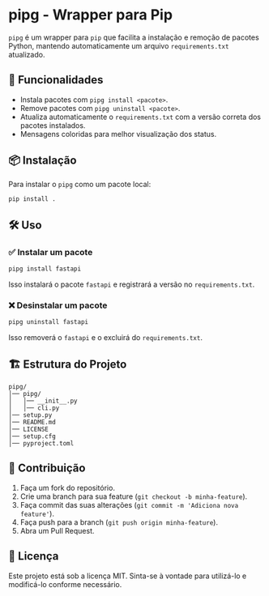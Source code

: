 # pipg - Wrapper para Pip

`pipg` é um wrapper para `pip` que facilita a instalação e remoção de pacotes Python, mantendo automaticamente um arquivo `requirements.txt` atualizado.

## 🚀 Funcionalidades
- Instala pacotes com `pipg install <pacote>`.
- Remove pacotes com `pipg uninstall <pacote>`.
- Atualiza automaticamente o `requirements.txt` com a versão correta dos pacotes instalados.
- Mensagens coloridas para melhor visualização dos status.

## 📦 Instalação
Para instalar o `pipg` como um pacote local:

```sh
pip install .
```

## 🛠 Uso

### ✅ Instalar um pacote
```sh
pipg install fastapi
```
Isso instalará o pacote `fastapi` e registrará a versão no `requirements.txt`.

### ❌ Desinstalar um pacote
```sh
pipg uninstall fastapi
```
Isso removerá o `fastapi` e o excluirá do `requirements.txt`.

## 🏗 Estrutura do Projeto
```
pipg/
│── pipg/
│   │── __init__.py
│   │── cli.py
│── setup.py
│── README.md
│── LICENSE
│── setup.cfg
│── pyproject.toml
```

## 🤝 Contribuição
1. Faça um fork do repositório.
2. Crie uma branch para sua feature (`git checkout -b minha-feature`).
3. Faça commit das suas alterações (`git commit -m 'Adiciona nova feature'`).
4. Faça push para a branch (`git push origin minha-feature`).
5. Abra um Pull Request.

## 📜 Licença
Este projeto está sob a licença MIT. Sinta-se à vontade para utilizá-lo e modificá-lo conforme necessário.

